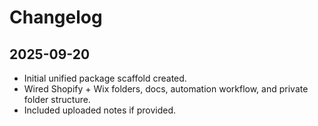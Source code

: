 # Changelog

## 2025-09-20
- Initial unified package scaffold created.
- Wired Shopify + Wix folders, docs, automation workflow, and private folder structure.
- Included uploaded notes if provided.
